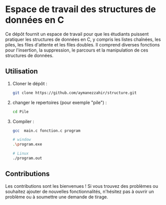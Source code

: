 # Espace de travail des structures de données en C

Ce dépôt fournit un espace de travail pour que les étudiants puissent pratiquer les structures de données en C, y compris les listes chaînées, les piles, les files d'attente et les files doubles. Il comprend diverses fonctions pour l'insertion, la suppression, le parcours et la manipulation de ces structures de données.

## Utilisation

1. Cloner le dépôt :
   ```bash
   git clone https://github.com/aymanezzahir/structure.git
   ```
2. changer le repertoires (pour exemple "pile") :
   ```bash
   cd Pile
   ```
3. Compiler :
   ```bash
   gcc  main.c fonction.c program
   ```
   ```bash
   # window
   .\program.exe
   
   # Linux
   ./program.out
   ```

## Contributions

Les contributions sont les bienvenues ! Si vous trouvez des problèmes ou souhaitez ajouter de nouvelles fonctionnalités, n'hésitez pas à ouvrir un problème ou à soumettre une demande de tirage.


